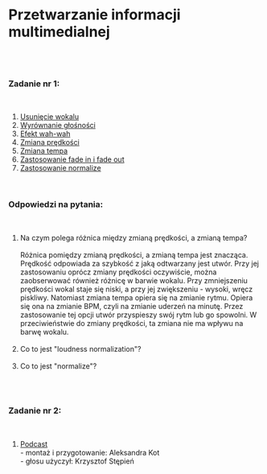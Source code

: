 <h1>Przetwarzanie informacji multimedialnej</h1>
</br>
</br>
<h3>Zadanie nr 1:</h3>
</br>
<OL>
  <li> <a href="https://drive.google.com/file/d/1VGrPtAcNMUrLkrWk9rv8rzEQkRgEsryb/view?usp=sharing">Usunięcie wokalu</a></li>
  <li><a href="https://drive.google.com/file/d/11qgdks2xI1v5B5ewHyiWVA0q62a0ONdw/view?usp=sharing">Wyrównanie głośności</a></li>
  <li><a href="https://drive.google.com/file/d/1QcLkIstbGZXnXJkiNDTBpX9kMIXZZfue/view?usp=sharing">Efekt wah-wah</a></li>
  <li><a href="https://drive.google.com/file/d/12Vp7N5jRL-lCysKbI7VgnMVtGVwCPE7P/view?usp=sharing">Zmiana prędkości</a></li>
  <li><a href="https://drive.google.com/file/d/12jjSFsE5425gFv8r4cEsFImIgMBRpEqd/view?usp=sharing">Zmiana tempa</a></li>
  <li><a href="https://drive.google.com/file/d/1y6Yz001vBfFiUAHCteoVAPg4mqdbMhKk/view?usp=sharing">Zastosowanie fade in i fade out</a></li>
  <li><a href="https://drive.google.com/file/d/1yX9uHyXOU66x9YfkwV0DTSCk5ulBNisz/view?usp=sharing">Zastosowanie normalize</a></li>
  </OL>
 </br>
 <h3>Odpowiedzi na pytania:</h3>
 </br>
 <OL>
  <li> Na czym polega różnica między zmianą prędkości, a zmianą tempa?</li>
 </br>
  Różnica pomiędzy zmianą prędkości, a zmianą tempa jest znacząca. Prędkość odpowiada za szybkość z jaką odtwarzany jest utwór. Przy jej zastosowaniu oprócz zmiany prędkości oczywiście, można zaobserwować również różnicę w barwie wokalu. Przy zmniejszeniu prędkości wokal staje się niski, a przy jej zwiększeniu - wysoki, wręcz piskliwy. Natomiast zmiana tempa opiera się na zmianie rytmu. Opiera się ona na zmianie BPM, czyli na zmianie uderzeń na minutę. Przez zastosowanie tej opcji utwór przyspieszy swój rytm lub go spowolni. W przeciwieństwie do zmiany prędkości, ta zmiana nie ma wpływu na barwę wokalu.
 </br>
 </br>
  <li> Co to jest "loudness normalization"?</li>
  </br>
  <li> Co to jest "normalize"? </li>
  
 </OL>
 </br>
 </br>
 <h3>Zadanie nr 2:</h3>
 </br>
 <OL>
  <li><a href="https://drive.google.com/file/d/1XtDkUdJu-95Mx3-fBv5-VZf6mToFH5nP/view?usp=sharing">Podcast</a> 
    </br>
    - montaż i przygotowanie: Aleksandra Kot
    </br>
    - głosu użyczył: Krzysztof Stępień</li>
 </OL>
